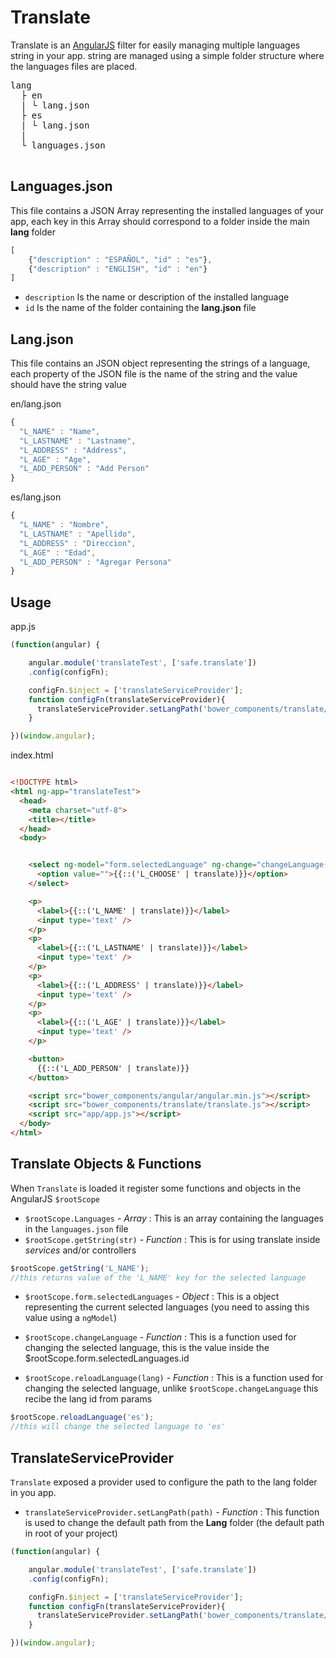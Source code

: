 # Translate


Translate is an [AngularJS](https://https://github.com/angular/angular.js) filter for easily managing multiple languages string in your app.
string are managed using a simple folder structure where the languages files are placed.

<pre>
lang
  ├ en
  | └ lang.json
  ├ es
  | └ lang.json
  |
  └ languages.json
  
</pre>

## Languages.json
This file contains a JSON Array representing the installed languages of your app, each key in this Array should correspond to a folder inside the main <b>lang</b> folder

```javascript
[
    {"description" : "ESPAÑOL", "id" : "es"},
    {"description" : "ENGLISH", "id" : "en"}
]
```

* `description` Is the name or description of the installed language
* `id` Is the name of the folder containing the <b>lang.json</b> file

## Lang.json
This file contains an JSON object representing the strings  of a language, each property of the JSON file is the name of the string and the value should have the string value

en/lang.json

```javascript
{
  "L_NAME" : "Name",
  "L_LASTNAME" : "Lastname",
  "L_ADDRESS" : "Address",
  "L_AGE" : "Age",
  "L_ADD_PERSON" : "Add Person"
}

```

es/lang.json
```javascript
{
  "L_NAME" : "Nombre",
  "L_LASTNAME" : "Apellido",
  "L_ADDRESS" : "Direccion",
  "L_AGE" : "Edad",
  "L_ADD_PERSON" : "Agregar Persona"
}

```

## Usage


app.js

```javascript
(function(angular) {

    angular.module('translateTest', ['safe.translate'])
    .config(configFn);

    configFn.$inject = ['translateServiceProvider'];
    function configFn(translateServiceProvider){
      translateServiceProvider.setLangPath('bower_components/translate/lang');
    }

})(window.angular);
```

index.html

```html

<!DOCTYPE html>
<html ng-app="translateTest">
  <head>
    <meta charset="utf-8">
    <title></title>
  </head>
  <body>


    <select ng-model="form.selectedLanguage" ng-change="changeLanguage()" ng-options="lang as lang.description for lang in Languages">
      <option value="">{{::('L_CHOOSE' | translate)}}</option>
    </select>

    <p>
      <label>{{::('L_NAME' | translate)}}</label>
      <input type='text' />
    </p>
    <p>
      <label>{{::('L_LASTNAME' | translate)}}</label>
      <input type='text' />
    </p>
    <p>
      <label>{{::('L_ADDRESS' | translate)}}</label>
      <input type='text' />
    </p>
    <p>
      <label>{{::('L_AGE' | translate)}}</label>
      <input type='text' />
    </p>

    <button>
      {{::('L_ADD_PERSON' | translate)}}
    </button>

    <script src="bower_components/angular/angular.min.js"></script>
    <script src="bower_components/translate/translate.js"></script>
    <script src="app/app.js"></script>
  </body>
</html>

```

## Translate Objects & Functions

When `Translate` is loaded it register some functions and objects in the AngularJS `$rootScope` 

* `$rootScope.Languages` - _Array_ : This is an array containing the languages in the `languages.json` file
* `$rootScope.getString(str)` - _Function_ : This is for using translate inside _services_ and/or controllers
```javascript
$rootScope.getString('L_NAME');
//this returns value of the 'L_NAME' key for the selected language
```
* `$rootScope.form.selectedLanguages` - _Object_ : This is a object representing the current selected languages (you need to assing this value using a `ngModel`)

* `$rootScope.changeLanguage` - _Function_ : This is a function used for changing the selected language, this is the value inside the $rootScope.form.selectedLanguages.id
* `$rootScope.reloadLanguage(lang)` - _Function_ : This is a function used for changing the selected language, unlike `$rootScope.changeLanguage` this recibe the lang id from params
```javascript
$rootScope.reloadLanguage('es');
//this will change the selected language to 'es'
```

## TranslateServiceProvider

`Translate` exposed a provider used to configure the path to the lang folder in you app.

* `translateServiceProvider.setLangPath(path)` - _Function_ : This function is used to change the default path from the __Lang__ folder (the default path in root of your project)

```javascript
(function(angular) {

    angular.module('translateTest', ['safe.translate'])
    .config(configFn);

    configFn.$inject = ['translateServiceProvider'];
    function configFn(translateServiceProvider){
      translateServiceProvider.setLangPath('bower_components/translate/lang');
    }

})(window.angular);
```



